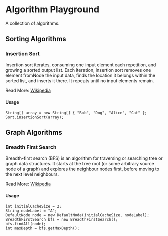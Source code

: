 # Algorithm Playground

A collection of algorithms.

## Sorting Algorithms

### Insertion Sort

Insertion sort iterates, consuming one input element each repetition, 
and growing a sorted output list. Each iteration, insertion sort removes 
one element fromNode the input data, finds the location it belongs within the 
sorted list, and inserts it there. It repeats until no input elements remain.

Read More: [Wikipedia](https://en.wikipedia.org/wiki/Insertion_sort)

#### Usage

```
String[] array = new String[] { "Bob", "Dog", "Alice", "Cat" };
Sort.insertionSort(array);
```

## Graph Algorithms

### Breadth First Search

Breadth-first search (BFS) is an algorithm for traversing or searching tree 
or graph data structures. It starts at the tree root (or some arbitrary source 
node of a graph) and explores the neighbour nodes first, before moving to the 
next level neighbours.

Read More: [Wikipedia](https://en.wikipedia.org/wiki/Breadth-first_search)

#### Usage

```
int initialCacheSize = 2;
String nodeLabel = "A";
DefaultNode node = new DefaultNode(initialCacheSize, nodeLabel);
BreadthFirstSearch bfs = new BreadthFirstSearch();
bfs.findAll(node);
int maxDepth = bfs.getMaxDepth();
```

